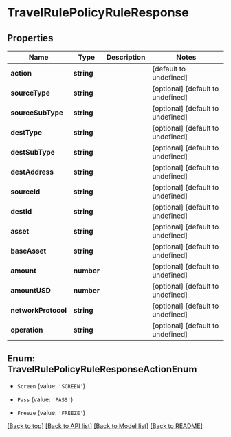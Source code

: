 # TravelRulePolicyRuleResponse

## Properties

|Name | Type | Description | Notes|
|------------ | ------------- | ------------- | -------------|
|**action** | **string** |  | [default to undefined]|
|**sourceType** | **string** |  | [optional] [default to undefined]|
|**sourceSubType** | **string** |  | [optional] [default to undefined]|
|**destType** | **string** |  | [optional] [default to undefined]|
|**destSubType** | **string** |  | [optional] [default to undefined]|
|**destAddress** | **string** |  | [optional] [default to undefined]|
|**sourceId** | **string** |  | [optional] [default to undefined]|
|**destId** | **string** |  | [optional] [default to undefined]|
|**asset** | **string** |  | [optional] [default to undefined]|
|**baseAsset** | **string** |  | [optional] [default to undefined]|
|**amount** | **number** |  | [optional] [default to undefined]|
|**amountUSD** | **number** |  | [optional] [default to undefined]|
|**networkProtocol** | **string** |  | [optional] [default to undefined]|
|**operation** | **string** |  | [optional] [default to undefined]|


## Enum: TravelRulePolicyRuleResponseActionEnum


* `Screen` (value: `'SCREEN'`)

* `Pass` (value: `'PASS'`)

* `Freeze` (value: `'FREEZE'`)





[[Back to top]](#) [[Back to API list]](../../README.md#documentation-for-api-endpoints) [[Back to Model list]](../../README.md#documentation-for-models) [[Back to README]](../../README.md)
